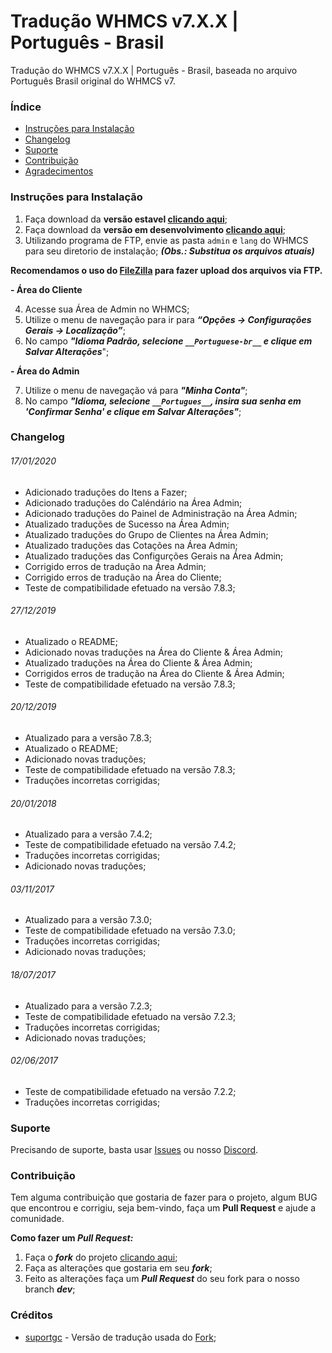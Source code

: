# Tradução WHMCS v7.X.X | Português - Brasil
Tradução do WHMCS v7.X.X | Português - Brasil, baseada no arquivo Português Brasil original do WHMCS v7.

### Índice
- [Instruções para Instalação](#instruções-para-instalação)
- [Changelog](#changelog)
- [Suporte](#suporte)
- [Contribuição](#contribuição)
- [Agradecimentos](#agradecimentos)

### Instruções para Instalação
1. Faça download da **versão estavel [clicando aqui](https://github.com/paulocrash/Traducao-WHMCS-7.x-pt_BR/archive/master.zip)**;
2. Faça download da **versão em desenvolvimento [clicando aqui](https://github.com/paulocrash/Traducao-WHMCS-Portugues-BR/archive/dev.zip)**;
3. Utilizando programa de FTP, envie as pasta `admin` e `lang` do WHMCS para seu diretorio de instalação; ***(Obs.: Substitua os arquivos atuais)***

**Recomendamos o uso do [FileZilla](https://filezilla-project.org/) para fazer upload dos arquivos via FTP.**

**- Área do Cliente**

4. Acesse sua Área de Admin no WHMCS;
5. Utilize o menu de navegação para ir para ***“Opções -> Configurações Gerais -> Localização”***;
6. No campo ***"Idioma Padrão, selecione `__Portuguese-br__` e clique em Salvar Alterações***";

**- Área do Admin**

7. Utilize o menu de navegação vá para ***"Minha Conta"***;
8. No campo ***"Idioma, selecione `__Portugues__`, insira sua senha em '__Confirmar Senha__' e clique em Salvar Alterações"***;

### Changelog
###### 17/01/2020
- Adicionado traduções do Itens a Fazer;
- Adicionado traduções do Caléndário na Área Admin;
- Adicionado traduções do Painel de Administração na Área Admin;
- Atualizado traduções de Sucesso na Área Admin;
- Atualizado traduções do Grupo de Clientes na Área Admin;
- Atualizado traduções das Cotações na Área Admin;
- Atualizado traduções das Configurções Gerais na Área Admin;
- Corrigido erros de tradução na Área Admin;
- Corrigido erros de tradução na Área do Cliente;
- Teste de compatibilidade efetuado na versão 7.8.3;

###### 27/12/2019
- Atualizado o README;
- Adicionado novas traduções na Área do Cliente & Área Admin;
- Atualizado traduções na Área do Cliente & Área Admin;
- Corrigidos erros de tradução na Área do Cliente & Área Admin;
- Teste de compatibilidade efetuado na versão 7.8.3;

###### 20/12/2019
- Atualizado para a versão 7.8.3;
- Atualizado o README;
- Adicionado novas traduções;
- Teste de compatibilidade efetuado na versão 7.8.3;
- Traduções incorretas corrigidas;

###### 20/01/2018
 - Atualizado para a versão 7.4.2;
 - Teste de compatibilidade efetuado na versão 7.4.2;
 - Traduções incorretas corrigidas;
 - Adicionado novas traduções;
 
###### 03/11/2017
 - Atualizado para a versão 7.3.0;
 - Teste de compatibilidade efetuado na versão 7.3.0;
 - Traduções incorretas corrigidas;
 - Adicionado novas traduções;
 
###### 18/07/2017
 - Atualizado para a versão 7.2.3;
 - Teste de compatibilidade efetuado na versão 7.2.3;
 - Traduções incorretas corrigidas;
 - Adicionado novas traduções;

###### 02/06/2017
 - Teste de compatibilidade efetuado na versão 7.2.2;
 - Traduções incorretas corrigidas;

### Suporte
Precisando de suporte, basta usar [Issues](https://github.com/paulocrash/Traducao-WHMCS-7.x-pt_BR/issues/new/choose) ou nosso [Discord](https://discord.gg/vzCanCk).

### Contribuição
Tem alguma contribuição que gostaria de fazer para o projeto, algum BUG que encontrou e corrigiu, seja bem-vindo, faça um **Pull Request** e ajude a comunidade.

**Como fazer um *Pull Request:***
1. Faça o ***fork*** do projeto [clicando aqui](https://github.com/paulocrash/Traducao-WHMCS-Portugues-BR/fork); 
2. Faça as alterações que gostaria em seu ***fork***;
3. Feito as alterações faça um ***Pull Request*** do seu fork para o nosso branch ***dev***;

### Créditos
* [suportgc](https://github.com/suportgc) - Versão de tradução usada do [Fork](https://github.com/suportgc/Traducao-WHMCS-7.x-pt_BR);
